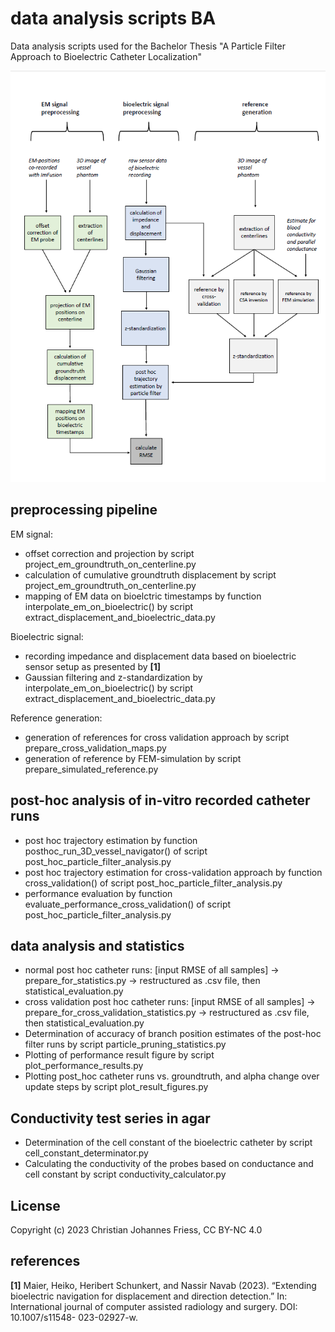 # data analysis scripts BA
Data analysis scripts used for the Bachelor Thesis "A Particle Filter Approach to Bioelectric Catheter Localization"

![img.png](img.png)


## preprocessing pipeline
EM signal:
- offset correction and projection by script project_em_groundtruth_on_centerline.py
- calculation of cumulative groundtruth displacement by script project_em_groundtruth_on_centerline.py
- mapping of EM data on bioelctric timestamps by function interpolate_em_on_bioelectric() by script extract_displacement_and_bioelectric_data.py

Bioelectric signal:
- recording impedance and displacement data based on bioelectric sensor setup as presented by **[1]**
- Gaussian filtering and z-standardization by interpolate_em_on_bioelectric() by script extract_displacement_and_bioelectric_data.py


Reference generation:
- generation of references for cross validation approach by script prepare_cross_validation_maps.py
- generation of reference by FEM-simulation by script prepare_simulated_reference.py


## post-hoc analysis of in-vitro recorded catheter runs
- post hoc trajectory estimation by function posthoc_run_3D_vessel_navigator() of script post_hoc_particle_filter_analysis.py
- post hoc trajectory estimation for cross-validation approach by function cross_validation() of script post_hoc_particle_filter_analysis.py
- performance evaluation by function evaluate_performance_cross_validation() of script post_hoc_particle_filter_analysis.py


## data analysis and statistics
- normal post hoc catheter runs: [input RMSE of all samples] -> prepare_for_statistics.py -> restructured as .csv file, then statistical_evaluation.py
- cross validation post hoc catheter runs: [input RMSE of all samples] -> prepare_for_cross_validation_statistics.py -> restructured as .csv file, then statistical_evaluation.py
- Determination of accuracy of branch position estimates of the post-hoc filter runs by script particle_pruning_statistics.py
- Plotting of performance result figure by script plot_performance_results.py
- Plotting post_hoc catheter runs vs. groundtruth, and alpha change over update steps by script plot_result_figures.py


## Conductivity test series in agar
- Determination of the cell constant of the bioelectric catheter by script cell_constant_determinator.py
- Calculating the conductivity of the probes based on conductance and cell constant by script conductivity_calculator.py

## License
Copyright (c) 2023 Christian Johannes Friess, CC BY-NC 4.0

## references

**[1]** Maier, Heiko, Heribert Schunkert, and Nassir Navab (2023). “Extending bioelectric
navigation for displacement and direction detection.” In: International
journal of computer assisted radiology and surgery. DOI: 10.1007/s11548-
023-02927-w.

